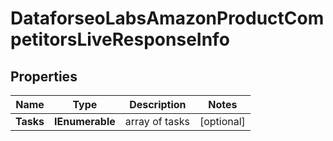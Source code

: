# DataforseoLabsAmazonProductCompetitorsLiveResponseInfo


## Properties

| Name | Type | Description | Notes |
|------------ | ------------- | ------------- | -------------|
**Tasks** | **IEnumerable<DataforseoLabsAmazonProductCompetitorsLiveTaskInfo>** | array of tasks |[optional]|
